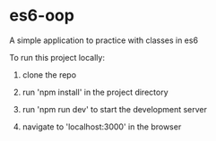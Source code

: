 # es6-oop

A simple application to practice with classes in es6

To run this project locally:
1. clone the repo

2. run 'npm install' in the project directory

3. run 'npm run dev' to start the development server

4. navigate to 'localhost:3000' in the browser

